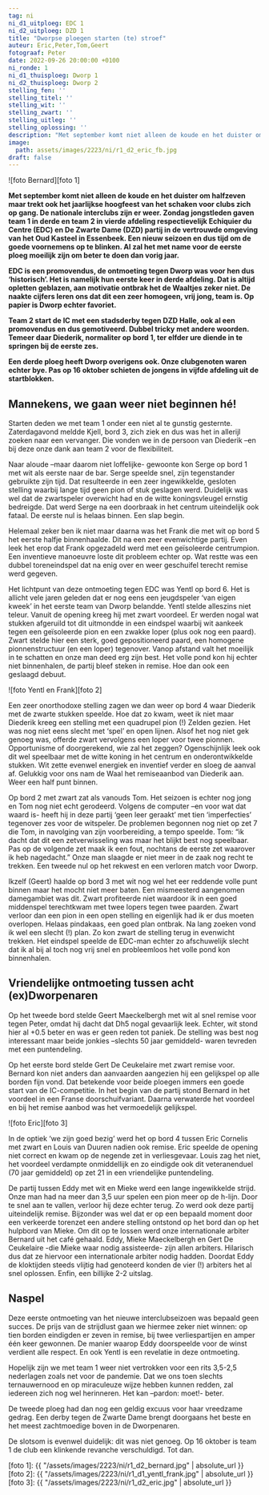 ```yaml
---
tag: ni
ni_d1_uitploeg: EDC 1
ni_d2_uitploeg: DZD 1
title: "Dworpse ploegen starten (te) stroef"
auteur: Eric,Peter,Tom,Geert
fotograaf: Peter
date: 2022-09-26 20:00:00 +0100
ni_ronde: 1
ni_d1_thuisploeg: Dworp 1
ni_d2_thuisploeg: Dworp 2
stelling_fen: ''
stelling_titel: ''
stelling_wit: ''
stelling_zwart: ''
stelling_uitleg: ''
stelling_oplossing: ''
description: "Met september komt niet alleen de koude en het duister om halfzeven maar trekt ook het jaarlijkse hoogfeest van het schaken voor clubs zich op gang."
image:
  path: assets/images/2223/ni/r1_d2_eric_fb.jpg
draft: false
---
```


![foto Bernard][foto 1]

**Met september komt niet alleen de koude en het duister om halfzeven maar trekt ook het jaarlijkse hoogfeest van het schaken voor clubs zich op gang. De nationale interclubs zijn er weer. Zondag jongstleden gaven team 1 in derde en team 2 in vierde afdeling respectievelijk Echiquier du Centre (EDC) en De Zwarte Dame (DZD) partij in de vertrouwde omgeving van het Oud Kasteel in Essenbeek. Een nieuw seizoen en dus tijd om de goede voornemens op te blinken. Al zal het met name voor de eerste ploeg moeilijk zijn om beter te doen dan vorig jaar.**<!--more-->

**EDC is een promovendus, de ontmoeting tegen Dworp was voor hen dus ‘historisch’. Het is namelijk hun eerste keer in derde afdeling. Dat is altijd opletten geblazen, aan motivatie ontbrak het de Waaltjes zeker niet. De naakte cijfers leren ons dat dit een zeer homogeen, vrij jong, team is. Op papier is Dworp echter favoriet.**

**Team 2 start de IC met een stadsderby tegen DZD Halle, ook al een promovendus en dus gemotiveerd. Dubbel tricky met andere woorden. Temeer daar Diederik, normaliter op bord 1, ter elfder ure diende in te springen bij de eerste zes.**

**Een derde ploeg heeft Dworp overigens ook. Onze clubgenoten waren echter bye. Pas op 16 oktober schieten de jongens in vijfde afdeling uit de startblokken.**

## Mannekens, we gaan weer niet beginnen hé!

Starten deden we met team 1 onder een niet al te gunstig gesternte. Zaterdagavond meldde Kjell, bord 3, zich ziek en dus was het in allerijl zoeken naar een vervanger. Die vonden we in de persoon van Diederik –en bij deze onze dank aan team 2 voor de flexibiliteit.

Naar aloude –maar daarom niet loffelijke- gewoonte kon Serge op bord 1 met wit als eerste naar de bar. Serge speelde snel, zijn tegenstander gebruikte zijn tijd. Dat resulteerde in een zeer ingewikkelde, gesloten stelling waarbij lange tijd geen pion of stuk geslagen werd. Duidelijk was wel dat de zwartspeler overwicht had en de witte koningsvleugel ernstig bedreigde. Dat werd Serge na een doorbraak in het centrum uiteindelijk ook fataal. De eerste nul is helaas binnen. Een slap begin.

Helemaal zeker ben ik niet maar daarna was het Frank die met wit op bord 5 het eerste halfje binnenhaalde. Dit na een zeer evenwichtige partij. Even leek het erop dat Frank opgezadeld werd met een geïsoleerde centrumpion. Een inventieve manoeuvre loste dit probleem echter op. Wat restte was een dubbel toreneindspel dat na enig over en weer geschuifel terecht remise werd gegeven.

Het lichtpunt van deze ontmoeting tegen EDC was Yentl op bord 6. Het is allicht vele jaren geleden dat er nog eens een jeugdspeler ‘van eigen kweek’ in het eerste team van Dworp belandde. Yentl stelde alleszins niet teleur. Vanuit de opening kreeg hij met zwart voordeel. Er werden nogal wat stukken afgeruild tot dit uitmondde in een eindspel waarbij wit aankeek tegen een geïsoleerde pion en een zwakke loper (plus ook nog een paard). Zwart stelde hier een sterk, goed gepositioneerd paard, een homogene pionnenstructuur (en een loper) tegenover. Vanop afstand valt het moeilijk in te schatten en onze man deed erg zijn best. Het volle pond kon hij echter niet binnenhalen, de partij bleef steken in remise. Hoe dan ook een geslaagd debuut.

![foto Yentl en Frank][foto 2]

Een zeer onorthodoxe stelling zagen we dan weer op bord 4 waar Diederik met de zwarte stukken speelde. Hoe dat zo kwam, weet ik niet maar Diederik kreeg een stelling met een quadrupel pion (!) Zelden gezien. Het was nog niet eens slecht met ‘spel’ en open lijnen. Alsof het nog niet gek genoeg was, offerde zwart vervolgens een loper voor twee pionnen. Opportunisme of doorgerekend, wie zal het zeggen? Ogenschijnlijk leek ook dit wel speelbaar met de witte koning in het centrum en onderontwikkelde stukken. Wit zette evenwel energiek en inventief verder en sloeg de aanval af. Gelukkig voor ons nam de Waal het remiseaanbod van Diederik aan. Weer een half punt binnen.

Op bord 2 met zwart zat als vanouds Tom. Het seizoen is echter nog jong en Tom nog niet echt gerodeerd. Volgens de computer –en voor wat dat waard is- heeft hij in deze partij ‘geen leer geraakt’ met tien ‘imperfecties’ tegenover zes voor de witspeler. De problemen begonnen nog niet op zet 7 die Tom, in navolging van zijn voorbereiding, a tempo speelde. Tom: “ik dacht dat dit een zetverwisseling was maar het blijkt best nog speelbaar. Pas op de volgende zet maak ik een fout, nochtans de eerste zet waarover ik heb nagedacht.” Onze man slaagde er niet meer in de zaak nog recht te trekken. Een tweede nul op het rekwest en een verloren match voor Dworp.

Ikzelf (Geert) haalde op bord 3 met wit nog wel het eer reddende volle punt binnen maar het mocht niet meer baten. Een mismeesterd aangenomen damegambiet was dit. Zwart profiteerde niet waardoor ik in een goed middenspel terechtkwam met twee lopers tegen twee paarden. Zwart verloor dan een pion in een open stelling en eigenlijk had ik er dus moeten overlopen. Helaas pindakaas, een goed plan ontbrak. Na lang zoeken vond ik wel een slecht (!) plan. Zo kon zwart de stelling terug in evenwicht trekken. Het eindspel speelde de EDC-man echter zo afschuwelijk slecht dat ik al bij al toch nog vrij snel en probleemloos het volle pond kon binnenhalen.

## Vriendelijke ontmoeting tussen acht (ex)Dworpenaren

Op het tweede bord stelde Geert Maeckelbergh met wit al snel remise voor tegen Peter, omdat hij dacht dat Dh5 nogal gevaarlijk leek. Echter, wit stond hier al +0.5 beter en was er geen reden tot paniek. De stelling was best nog interessant maar beide jonkies –slechts 50 jaar gemiddeld- waren tevreden met een puntendeling.

Op het eerste bord stelde Gert De Ceukelaire met zwart remise voor. Bernard kon niet anders dan aanvaarden aangezien hij een gelijkspel op alle borden fijn vond. Dat betekende voor beide ploegen immers een goede start van de IC-competitie. In het begin van de partij stond Bernard in het voordeel in een Franse doorschuifvariant. Daarna verwaterde het voordeel en bij het remise aanbod was het vermoedelijk gelijkspel.

![foto Eric][foto 3]

In de optiek ‘we zijn goed bezig’ werd het op bord 4 tussen Eric Cornelis met zwart en Louis van Duuren nadien ook remise. Eric speelde de opening niet correct en kwam op de negende zet in verliesgevaar. Louis zag het niet, het voordeel verdampte onmiddellijk en zo eindigde ook dit veteranenduel (70 jaar gemiddeld) op zet 21 in een vriendelijke puntendeling.

De partij tussen Eddy met wit en Mieke werd een lange ingewikkelde strijd. Onze man had na meer dan 3,5 uur spelen een pion meer op de h-lijn. Door te snel aan te vallen, verloor hij deze echter terug. Zo werd ook deze partij uiteindelijk remise. Bijzonder was wel dat er op een bepaald moment door een verkeerde torenzet een andere stelling ontstond op het bord dan op het hulpbord van Mieke. Om dit op te lossen werd onze internationale arbiter Bernard uit het café gehaald. Eddy, Mieke Maeckelbergh en Gert De Ceukelaire -die Mieke waar nodig assisteerde- zijn allen arbiters. Hilarisch dus dat ze hiervoor een internationale arbiter nodig hadden. Doordat Eddy de kloktijden steeds vlijtig had genoteerd konden de vier (!) arbiters het al snel oplossen. Enfin, een billijke 2-2 uitslag.

## Naspel

Deze eerste ontmoeting van het nieuwe interclubseizoen was bepaald geen succes. De prijs van de strijdlust gaan we hiermee zeker niet winnen: op tien borden eindigden er zeven in remise, bij twee verliespartijen en amper één keer gewonnen. De manier waarop Eddy doorspeelde voor de winst verdient alle respect. En ook Yentl is een revelatie in deze ontmoeting.

Hopelijk zijn we met team 1 weer niet vertrokken voor een rits 3,5-2,5 nederlagen zoals net voor de pandemie. Dat we ons toen slechts ternauwernood en op miraculeuze wijze hebben kunnen redden, zal iedereen zich nog wel herinneren. Het kan –pardon: moet!- beter.

De tweede ploeg had dan nog een geldig excuus voor haar vreedzame gedrag. Een derby tegen de Zwarte Dame brengt doorgaans het beste en het meest zachtmoedige boven in de Dworpenaren.

De slotsom is evenwel duidelijk: dit was niet genoeg. Op 16 oktober is team 1 de club een klinkende revanche verschuldigd. Tot dan.

[foto 1]: {{ "/assets/images/2223/ni/r1_d2_bernard.jpg" | absolute_url }}
[foto 2]: {{ "/assets/images/2223/ni/r1_d1_yentl_frank.jpg" | absolute_url }}
[foto 3]: {{ "/assets/images/2223/ni/r1_d2_eric.jpg" | absolute_url }}

